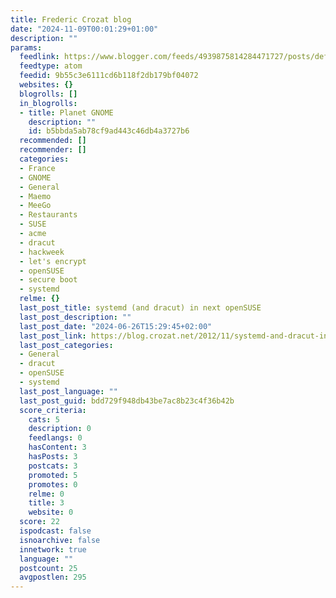 ```yaml
---
title: Frederic Crozat blog
date: "2024-11-09T00:01:29+01:00"
description: ""
params:
  feedlink: https://www.blogger.com/feeds/4939875814284471727/posts/default/-/General
  feedtype: atom
  feedid: 9b55c3e6111cd6b118f2db179bf04072
  websites: {}
  blogrolls: []
  in_blogrolls:
  - title: Planet GNOME
    description: ""
    id: b5bbda5ab78cf9ad443c46db4a3727b6
  recommended: []
  recommender: []
  categories:
  - France
  - GNOME
  - General
  - Maemo
  - MeeGo
  - Restaurants
  - SUSE
  - acme
  - dracut
  - hackweek
  - let's encrypt
  - openSUSE
  - secure boot
  - systemd
  relme: {}
  last_post_title: systemd (and dracut) in next openSUSE
  last_post_description: ""
  last_post_date: "2024-06-26T15:29:45+02:00"
  last_post_link: https://blog.crozat.net/2012/11/systemd-and-dracut-in-next-opensuse.html
  last_post_categories:
  - General
  - dracut
  - openSUSE
  - systemd
  last_post_language: ""
  last_post_guid: bdd729f948db43be7ac8b23c4f36b42b
  score_criteria:
    cats: 5
    description: 0
    feedlangs: 0
    hasContent: 3
    hasPosts: 3
    postcats: 3
    promoted: 5
    promotes: 0
    relme: 0
    title: 3
    website: 0
  score: 22
  ispodcast: false
  isnoarchive: false
  innetwork: true
  language: ""
  postcount: 25
  avgpostlen: 295
---
```

